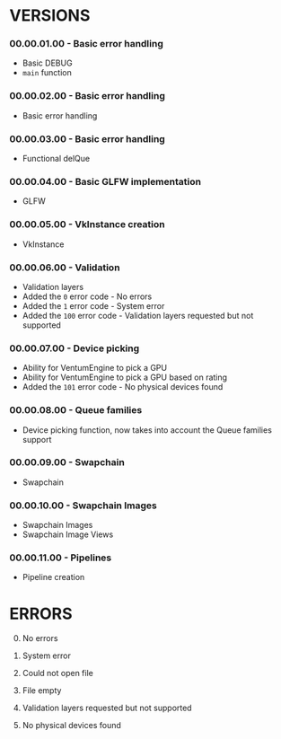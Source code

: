 # VERSIONS

### 00.00.01.00 - Basic error handling
- Basic DEBUG
- `main` function

### 00.00.02.00 - Basic error handling
- Basic error handling

### 00.00.03.00 - Basic error handling
- Functional delQue

### 00.00.04.00 - Basic GLFW implementation
- GLFW

### 00.00.05.00 - VkInstance creation
- VkInstance

### 00.00.06.00 - Validation
- Validation layers
- Added the `0` error code - No errors
- Added the `1` error code - System error
- Added the `100` error code - Validation layers requested but not supported

### 00.00.07.00 - Device picking
- Ability for VentumEngine to pick a GPU
- Ability for VentumEngine to pick a GPU based on rating
- Added the `101` error code - No physical devices found

### 00.00.08.00 - Queue families
- Device picking function, now takes into account the Queue families support

### 00.00.09.00 - Swapchain
- Swapchain

### 00.00.10.00 - Swapchain Images
- Swapchain Images
- Swapchain Image Views

### 00.00.11.00 - Pipelines
- Pipeline creation

# ERRORS
0. No errors
1. System error
2. Could not open file
3. File empty

100. Validation layers requested but not supported
101. No physical devices found